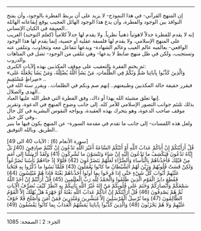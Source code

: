 ------------------------------------------------------------------------

إن المنهج القرآني- في هذا النموذج- لا يزيد على أن يربط الفطرة بالوجود،
وأن يفتح النوافذ بين الوجود والفطرة، وأن يدع هذا الوجود الهائل العجيب
يوقع إيقاعاته الهائلة العميقة في الكيان الإنساني..  
إنه لا يقدم للفطرة جدلاً لاهوتياً ذهنياً نظرياً. ولا يقدم لها جدلاً كلامياً
(كعلم التوحيد) الغريب على المنهج الإسلامي. ولا يقدم لها فلسفة عقلية أو
حسية، إنما يقدم لها هذا الوجود الواقعي- بعالميه عالم الغيب وعالم
الشهادة- ويدعها تتفاعل معه وتتجاوب، وتتلقى عنه وتستجيب، ولكن في ظل منهج
ضابط لا يدعها- وهي تتلقى من الوجود- تضل في المتاهات والدروب.  
ثم يختم الفقرة بالتعقيب على موقف المكذبين بهذه الآيات الكبرى:  
«وَالَّذِينَ كَذَّبُوا بِآياتِنا صُمٌّ وَبُكْمٌ فِي الظُّلُماتِ. مَنْ يَشَأِ اللَّهُ يُضْلِلْهُ، وَمَنْ يَشَأْ
يَجْعَلْهُ عَلى صِراطٍ مُسْتَقِيمٍ» ..  
فيقرر حقيقة حالة المكذبين وطبيعتهم.. إنهم صم وبكم في الظلمات.. ويقرر سنة
الله في الهدى والضلال..  
إنها تعلق مشيئة الله بهذا أو ذاك، وفق الفطرة التي فطر الله عليها
العباد.  
بذلك تلتئم جوانب التصور الإسلامي للأمر كله. إلى جانب وضوح المنهج في
الدعوة، وتقرير موقف صاحب الدعوة، وهو يتحرك بهذه العقيدة، ويواجه النفوس
البشرية في كل حال وفي كل جيل..  
ولعل هذه اللمسات- إلى جانب ما تقدم في مقدمة السورة- عن المنهج يكون فيها
ما ينير الطريق. وبالله التوفيق..  
  
\[سورة الأنعام (6) : الآيات 40 الى 49\]  
قُلْ أَرَأَيْتَكُمْ إِنْ أَتاكُمْ عَذابُ اللَّهِ أَوْ أَتَتْكُمُ السَّاعَةُ أَغَيْرَ اللَّهِ تَدْعُونَ إِنْ كُنْتُمْ
صادِقِينَ (40) بَلْ إِيَّاهُ تَدْعُونَ فَيَكْشِفُ ما تَدْعُونَ إِلَيْهِ إِنْ شاءَ وَتَنْسَوْنَ ما تُشْرِكُونَ
(41) وَلَقَدْ أَرْسَلْنا إِلى أُمَمٍ مِنْ قَبْلِكَ فَأَخَذْناهُمْ بِالْبَأْساءِ وَالضَّرَّاءِ لَعَلَّهُمْ يَتَضَرَّعُونَ
(42) فَلَوْلا إِذْ جاءَهُمْ بَأْسُنا تَضَرَّعُوا وَلكِنْ قَسَتْ قُلُوبُهُمْ وَزَيَّنَ لَهُمُ الشَّيْطانُ ما
كانُوا يَعْمَلُونَ (43) فَلَمَّا نَسُوا ما ذُكِّرُوا بِهِ فَتَحْنا عَلَيْهِمْ أَبْوابَ كُلِّ شَيْءٍ حَتَّى إِذا
فَرِحُوا بِما أُوتُوا أَخَذْناهُمْ بَغْتَةً فَإِذا هُمْ مُبْلِسُونَ (44)  
فَقُطِعَ دابِرُ الْقَوْمِ الَّذِينَ ظَلَمُوا وَالْحَمْدُ لِلَّهِ رَبِّ الْعالَمِينَ (45) قُلْ أَرَأَيْتُمْ إِنْ أَخَذَ
اللَّهُ سَمْعَكُمْ وَأَبْصارَكُمْ وَخَتَمَ عَلى قُلُوبِكُمْ مَنْ إِلهٌ غَيْرُ اللَّهِ يَأْتِيكُمْ بِهِ انْظُرْ كَيْفَ
نُصَرِّفُ الْآياتِ ثُمَّ هُمْ يَصْدِفُونَ (46) قُلْ أَرَأَيْتَكُمْ إِنْ أَتاكُمْ عَذابُ اللَّهِ بَغْتَةً أَوْ جَهْرَةً
هَلْ يُهْلَكُ إِلاَّ الْقَوْمُ الظَّالِمُونَ (47) وَما نُرْسِلُ الْمُرْسَلِينَ إِلاَّ مُبَشِّرِينَ وَمُنْذِرِينَ فَمَنْ
آمَنَ وَأَصْلَحَ فَلا خَوْفٌ عَلَيْهِمْ وَلا هُمْ يَحْزَنُونَ (48) وَالَّذِينَ كَذَّبُوا بِآياتِنا يَمَسُّهُمُ
الْعَذابُ بِما كانُوا يَفْسُقُونَ (49)

------------------------------------------------------------------------

الجزء: 2 ¦ الصفحة: 1085
